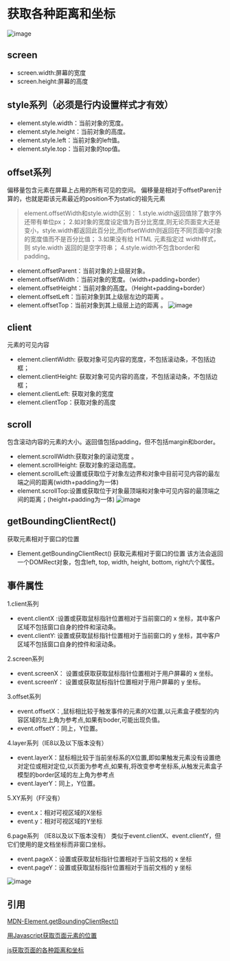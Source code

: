 # 获取各种距离和坐标
![image](https://segmentfault.com/img/bV78AZ?w=609&h=602)
## screen
- screen.width:屏幕的宽度
- screen.height:屏幕的高度

## style系列（必须是行内设置样式才有效）
- element.style.width：当前对象的宽度。
- element.style.height：当前对象的高度。
- element.style.left：当前对象的left值。
- element.style.top：当前对象的top值。

## offset系列
偏移量包含元素在屏幕上占用的所有可见的空间。
偏移量是相对于offsetParen计算的，也就是距该元素最近的position不为static的祖先元素
>element.offsetWidth和style.width区别：
1.style.width返回值除了数字外还带有单位px；
2.如对象的宽度设定值为百分比宽度,则无论页面变大还是变小，style.width都返回此百分比,而offsetWidth则返回在不同页面中对象的宽度值而不是百分比值；
3.如果没有给 HTML 元素指定过 width样式，则 style.width 返回的是空字符串；
> 4.style.width不包含border和padding。
- element.offsetParent：当前对象的上级层对象。
- element.offsetWidth：当前对象的宽度。（width+padding+border）
- element.offsetHeight：当前对象的高度。（Height+padding+border）
- element.offsetLeft：当前对象到其上级层左边的距离 。
- element.offsetTop：当前对象到其上级层上边的距离 。
![image](https://user-gold-cdn.xitu.io/2018/4/1/162804163d195550?imageView2/0/w/1280/h/960/format/webp/ignore-error/1)

## client
元素的可见内容
- element.clientWidth: 获取对象可见内容的宽度，不包括滚动条，不包括边框；
- element.clientHeight: 获取对象可见内容的高度，不包括滚动条，不包括边框；
- element.clientLeft: 获取对象的宽度
- element.clientTop：获取对象的高度

## scroll
包含滚动内容的元素的大小。返回值包括padding，但不包括margin和border。
- element.scrollWidth:获取对象的滚动宽度 。
- element.scrollHeight: 获取对象的滚动高度。
- element.scrollLeft:设置或获取位于对象左边界和对象中目前可见内容的最左端之间的距离(width+padding为一体)
- element.scrollTop:设置或获取位于对象最顶端和对象中可见内容的最顶端之间的距离；(height+padding为一体)
![image](https://user-gold-cdn.xitu.io/2018/4/1/1628055d0479d7c5?imageView2/0/w/1280/h/960/format/webp/ignore-error/1)

## getBoundingClientRect()
获取元素相对于窗口的位置
- Element.getBoundingClientRect()
    获取元素相对于窗口的位置
    该方法会返回一个DOMRect对象，包含left, top, width, height, bottom, right六个属性。


## 事件属性
1.client系列
- event.clientX :设置或获取鼠标指针位置相对于当前窗口的 x 坐标，其中客户区域不包括窗口自身的控件和滚动条。
- event.clientY: 设置或获取鼠标指针位置相对于当前窗口的 y 坐标，其中客户区域不包括窗口自身的控件和滚动条。

2.screen系列
- event.screenX： 设置或获取获取鼠标指针位置相对于用户屏幕的 x 坐标。
- event.screenY： 设置或获取鼠标指针位置相对于用户屏幕的 y 坐标。

3.offset系列
- event.offsetX：,鼠标相比较于触发事件的元素的X位置,以元素盒子模型的内容区域的左上角为参考点,如果有boder,可能出现负值。
- event.offsetY：同上，Y位置。

4.layer系列（IE8以及以下版本没有）
- event.layerX：鼠标相比较于当前坐标系的X位置,即如果触发元素没有设置绝对定位或相对定位,以页面为参考点,如果有,将改变参考坐标系,从触发元素盒子模型的border区域的左上角为参考点
- event.layerY：同上，Y位置。

5.XY系列（FF没有）
- event.x：相对可视区域的X坐标
- event.y：相对可视区域的Y坐标

6.page系列 （IE8以及以下版本没有）
类似于event.clientX、event.clientY，但它们使用的是文档坐标而非窗口坐标。
- event.pageX：设置或获取鼠标指针位置相对于当前文档的 x 坐标
- event.pageY：设置或获取鼠标指针位置相对于当前文档的 y 坐标

![image](https://user-gold-cdn.xitu.io/2018/4/1/1628064e83bb382a?imageView2/0/w/1280/h/960/format/webp/ignore-error/1)

## 引用
[MDN-Element.getBoundingClientRect()](https://developer.mozilla.org/zh-CN/docs/Web/API/Element/getBoundingClientRect)


[用Javascript获取页面元素的位置](https://www.ruanyifeng.com/blog/2009/09/find_element_s_position_using_javascript.html)

[js获取页面的各种距离和坐标](https://www.jianshu.com/p/ae74594dd9ba)